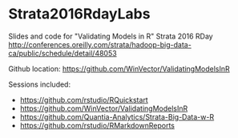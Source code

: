 # Strata2016RdayLabs

Slides and code for "Validating Models in R" Strata 2016 RDay http://conferences.oreilly.com/strata/hadoop-big-data-ca/public/schedule/detail/48053

Github location: https://github.com/WinVector/ValidatingModelsInR


Sessions included:

  *  https://github.com/rstudio/RQuickstart
  *  https://github.com/WinVector/ValidatingModelsInR
  *  https://github.com/Quantia-Analytics/Strata-Big-Data-w-R
  *  https://github.com/rstudio/RMarkdownReports

